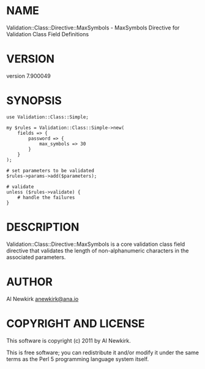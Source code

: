 # NAME

Validation::Class::Directive::MaxSymbols - MaxSymbols Directive for Validation Class Field Definitions

# VERSION

version 7.900049

# SYNOPSIS

    use Validation::Class::Simple;

    my $rules = Validation::Class::Simple->new(
        fields => {
            password => {
                max_symbols => 30
            }
        }
    );

    # set parameters to be validated
    $rules->params->add($parameters);

    # validate
    unless ($rules->validate) {
        # handle the failures
    }

# DESCRIPTION

Validation::Class::Directive::MaxSymbols is a core validation class field
directive that validates the length of non-alphanumeric characters in the
associated parameters.

# AUTHOR

Al Newkirk <anewkirk@ana.io>

# COPYRIGHT AND LICENSE

This software is copyright (c) 2011 by Al Newkirk.

This is free software; you can redistribute it and/or modify it under
the same terms as the Perl 5 programming language system itself.
